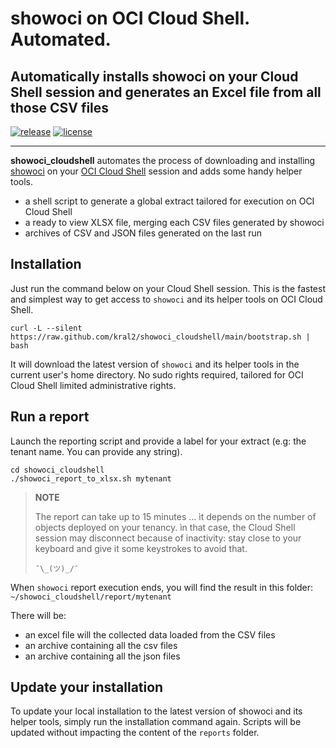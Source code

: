 # showoci on OCI Cloud Shell. Automated.

## Automatically installs showoci on your Cloud Shell session and generates an Excel file from all those CSV files

[![release](https://img.shields.io/github/v/release/kral2/showoci_cloudshell?colorB=2067b8)](https://github.com/kral2/showoci_cloudshell/releases)
[![license](https://img.shields.io/github/license/kral2/showoci_cloudshell?colorB=2067b8)](https://github.com/kral2/showoci_cloudshell)

---

**showoci_cloudshell** automates the process of downloading and installing [showoci](https://github.com/oracle/oci-python-sdk/tree/master/examples/showoci) on your [OCI Cloud Shell](https://docs.oracle.com/en-us/iaas/Content/API/Concepts/cloudshellintro.htm) session and adds some handy helper tools.

- a shell script to generate a global extract tailored for execution on OCI Cloud Shell
- a ready to view XLSX file, merging each CSV files generated by showoci
- archives of CSV and JSON files generated on the last run

## Installation

Just run the command below on your Cloud Shell session. This is the fastest and simplest way to get access to `showoci` and its helper tools on OCI Cloud Shell.

``` shell
curl -L --silent https://raw.github.com/kral2/showoci_cloudshell/main/bootstrap.sh | bash
```

It will download the latest version of `showoci` and its helper tools in the current user's home directory. No sudo rights required, tailored for OCI Cloud Shell limited administrative rights.

## Run a report

Launch the reporting script and provide a label for your extract (e.g: the tenant name. You can provide any string).

``` shell
cd showoci_cloudshell
./showoci_report_to_xlsx.sh mytenant
```

> **NOTE**
>
> The report can take up to 15 minutes ... ìt depends on the number of objects deployed on your tenancy. ìn that case, the Cloud Shell session may disconnect because of inactivity: stay close to your keyboard and give it some keystrokes to avoid that.
>
> `¯\_(ツ)_/¯`

When `showoci` report execution ends, you will find the result in this folder: `~/showoci_cloudshell/report/mytenant`

There will be:

- an excel file will the collected data loaded from the CSV files
- an archive containing all the csv files
- an archive containing all the json files

## Update your installation

To update your local installation to the latest version of showoci and its helper tools, simply run the installation command again. Scripts will be updated without impacting the content of the `reports` folder.
